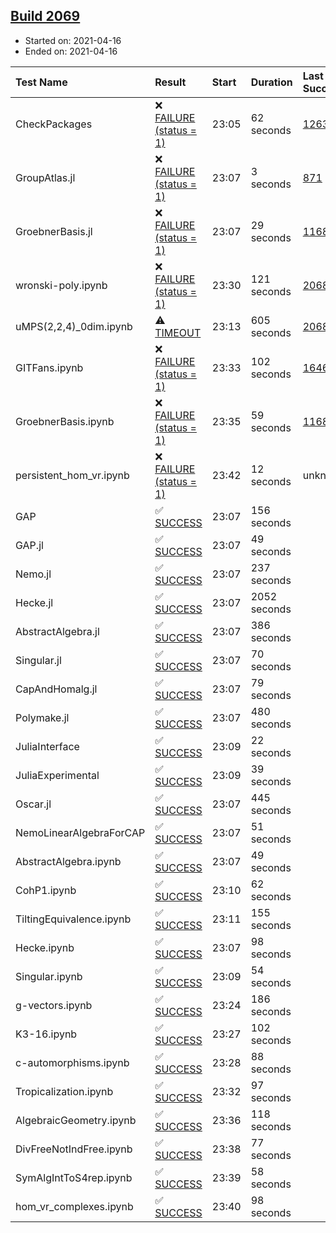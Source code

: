## [Build 2069](https://oscarci.mathematik.uni-kl.de/job/oscar-stable/2069/)

* Started on: 2021-04-16
* Ended on: 2021-04-16

| Test Name    | Result | Start | Duration | Last Success | First Failure |
|:-------------|:-------|:------|:---------|:-------------|:--------------|
| CheckPackages | ❌ [FAILURE (status = 1)](https://oscarci.mathematik.uni-kl.de/job/oscar-stable/2069/artifact/logs/build-2069/CheckPackages.log) | 23:05 | 62 seconds | [1263](https://oscarci.mathematik.uni-kl.de/job/oscar-stable/1263/) | [1264](https://oscarci.mathematik.uni-kl.de/job/oscar-stable/1264/) |
| GroupAtlas.jl | ❌ [FAILURE (status = 1)](https://oscarci.mathematik.uni-kl.de/job/oscar-stable/2069/artifact/logs/build-2069/GroupAtlas.jl.log) | 23:07 | 3 seconds | [871](https://oscarci.mathematik.uni-kl.de/job/oscar-stable/871/) | [872](https://oscarci.mathematik.uni-kl.de/job/oscar-stable/872/) |
| GroebnerBasis.jl | ❌ [FAILURE (status = 1)](https://oscarci.mathematik.uni-kl.de/job/oscar-stable/2069/artifact/logs/build-2069/GroebnerBasis.jl.log) | 23:07 | 29 seconds | [1168](https://oscarci.mathematik.uni-kl.de/job/oscar-stable/1168/) | [1169](https://oscarci.mathematik.uni-kl.de/job/oscar-stable/1169/) |
| wronski-poly.ipynb | ❌ [FAILURE (status = 1)](https://oscarci.mathematik.uni-kl.de/job/oscar-stable/2069/artifact/logs/build-2069/wronski-poly.ipynb.log) | 23:30 | 121 seconds | [2068](https://oscarci.mathematik.uni-kl.de/job/oscar-stable/2068/) | [2069](https://oscarci.mathematik.uni-kl.de/job/oscar-stable/2069/) |
| uMPS(2,2,4)_0dim.ipynb | ⚠ [TIMEOUT](https://oscarci.mathematik.uni-kl.de/job/oscar-stable/2069/artifact/logs/build-2069/uMPS-2-2-4-_0dim.ipynb.log) | 23:13 | 605 seconds | [2068](https://oscarci.mathematik.uni-kl.de/job/oscar-stable/2068/) | [2069](https://oscarci.mathematik.uni-kl.de/job/oscar-stable/2069/) |
| GITFans.ipynb | ❌ [FAILURE (status = 1)](https://oscarci.mathematik.uni-kl.de/job/oscar-stable/2069/artifact/logs/build-2069/GITFans.ipynb.log) | 23:33 | 102 seconds | [1646](https://oscarci.mathematik.uni-kl.de/job/oscar-stable/1646/) | [1647](https://oscarci.mathematik.uni-kl.de/job/oscar-stable/1647/) |
| GroebnerBasis.ipynb | ❌ [FAILURE (status = 1)](https://oscarci.mathematik.uni-kl.de/job/oscar-stable/2069/artifact/logs/build-2069/GroebnerBasis.ipynb.log) | 23:35 | 59 seconds | [1168](https://oscarci.mathematik.uni-kl.de/job/oscar-stable/1168/) | [1169](https://oscarci.mathematik.uni-kl.de/job/oscar-stable/1169/) |
| persistent_hom_vr.ipynb | ❌ [FAILURE (status = 1)](https://oscarci.mathematik.uni-kl.de/job/oscar-stable/2069/artifact/logs/build-2069/persistent_hom_vr.ipynb.log) | 23:42 | 12 seconds | unknown | unknown |
| GAP | ✅ [SUCCESS](https://oscarci.mathematik.uni-kl.de/job/oscar-stable/2069/artifact/logs/build-2069/GAP.log) | 23:07 | 156 seconds |  |  |
| GAP.jl | ✅ [SUCCESS](https://oscarci.mathematik.uni-kl.de/job/oscar-stable/2069/artifact/logs/build-2069/GAP.jl.log) | 23:07 | 49 seconds |  |  |
| Nemo.jl | ✅ [SUCCESS](https://oscarci.mathematik.uni-kl.de/job/oscar-stable/2069/artifact/logs/build-2069/Nemo.jl.log) | 23:07 | 237 seconds |  |  |
| Hecke.jl | ✅ [SUCCESS](https://oscarci.mathematik.uni-kl.de/job/oscar-stable/2069/artifact/logs/build-2069/Hecke.jl.log) | 23:07 | 2052 seconds |  |  |
| AbstractAlgebra.jl | ✅ [SUCCESS](https://oscarci.mathematik.uni-kl.de/job/oscar-stable/2069/artifact/logs/build-2069/AbstractAlgebra.jl.log) | 23:07 | 386 seconds |  |  |
| Singular.jl | ✅ [SUCCESS](https://oscarci.mathematik.uni-kl.de/job/oscar-stable/2069/artifact/logs/build-2069/Singular.jl.log) | 23:07 | 70 seconds |  |  |
| CapAndHomalg.jl | ✅ [SUCCESS](https://oscarci.mathematik.uni-kl.de/job/oscar-stable/2069/artifact/logs/build-2069/CapAndHomalg.jl.log) | 23:07 | 79 seconds |  |  |
| Polymake.jl | ✅ [SUCCESS](https://oscarci.mathematik.uni-kl.de/job/oscar-stable/2069/artifact/logs/build-2069/Polymake.jl.log) | 23:07 | 480 seconds |  |  |
| JuliaInterface | ✅ [SUCCESS](https://oscarci.mathematik.uni-kl.de/job/oscar-stable/2069/artifact/logs/build-2069/JuliaInterface.log) | 23:09 | 22 seconds |  |  |
| JuliaExperimental | ✅ [SUCCESS](https://oscarci.mathematik.uni-kl.de/job/oscar-stable/2069/artifact/logs/build-2069/JuliaExperimental.log) | 23:09 | 39 seconds |  |  |
| Oscar.jl | ✅ [SUCCESS](https://oscarci.mathematik.uni-kl.de/job/oscar-stable/2069/artifact/logs/build-2069/Oscar.jl.log) | 23:07 | 445 seconds |  |  |
| NemoLinearAlgebraForCAP | ✅ [SUCCESS](https://oscarci.mathematik.uni-kl.de/job/oscar-stable/2069/artifact/logs/build-2069/NemoLinearAlgebraForCAP.log) | 23:07 | 51 seconds |  |  |
| AbstractAlgebra.ipynb | ✅ [SUCCESS](https://oscarci.mathematik.uni-kl.de/job/oscar-stable/2069/artifact/logs/build-2069/AbstractAlgebra.ipynb.log) | 23:07 | 49 seconds |  |  |
| CohP1.ipynb | ✅ [SUCCESS](https://oscarci.mathematik.uni-kl.de/job/oscar-stable/2069/artifact/logs/build-2069/CohP1.ipynb.log) | 23:10 | 62 seconds |  |  |
| TiltingEquivalence.ipynb | ✅ [SUCCESS](https://oscarci.mathematik.uni-kl.de/job/oscar-stable/2069/artifact/logs/build-2069/TiltingEquivalence.ipynb.log) | 23:11 | 155 seconds |  |  |
| Hecke.ipynb | ✅ [SUCCESS](https://oscarci.mathematik.uni-kl.de/job/oscar-stable/2069/artifact/logs/build-2069/Hecke.ipynb.log) | 23:07 | 98 seconds |  |  |
| Singular.ipynb | ✅ [SUCCESS](https://oscarci.mathematik.uni-kl.de/job/oscar-stable/2069/artifact/logs/build-2069/Singular.ipynb.log) | 23:09 | 54 seconds |  |  |
| g-vectors.ipynb | ✅ [SUCCESS](https://oscarci.mathematik.uni-kl.de/job/oscar-stable/2069/artifact/logs/build-2069/g-vectors.ipynb.log) | 23:24 | 186 seconds |  |  |
| K3-16.ipynb | ✅ [SUCCESS](https://oscarci.mathematik.uni-kl.de/job/oscar-stable/2069/artifact/logs/build-2069/K3-16.ipynb.log) | 23:27 | 102 seconds |  |  |
| c-automorphisms.ipynb | ✅ [SUCCESS](https://oscarci.mathematik.uni-kl.de/job/oscar-stable/2069/artifact/logs/build-2069/c-automorphisms.ipynb.log) | 23:28 | 88 seconds |  |  |
| Tropicalization.ipynb | ✅ [SUCCESS](https://oscarci.mathematik.uni-kl.de/job/oscar-stable/2069/artifact/logs/build-2069/Tropicalization.ipynb.log) | 23:32 | 97 seconds |  |  |
| AlgebraicGeometry.ipynb | ✅ [SUCCESS](https://oscarci.mathematik.uni-kl.de/job/oscar-stable/2069/artifact/logs/build-2069/AlgebraicGeometry.ipynb.log) | 23:36 | 118 seconds |  |  |
| DivFreeNotIndFree.ipynb | ✅ [SUCCESS](https://oscarci.mathematik.uni-kl.de/job/oscar-stable/2069/artifact/logs/build-2069/DivFreeNotIndFree.ipynb.log) | 23:38 | 77 seconds |  |  |
| SymAlgIntToS4rep.ipynb | ✅ [SUCCESS](https://oscarci.mathematik.uni-kl.de/job/oscar-stable/2069/artifact/logs/build-2069/SymAlgIntToS4rep.ipynb.log) | 23:39 | 58 seconds |  |  |
| hom_vr_complexes.ipynb | ✅ [SUCCESS](https://oscarci.mathematik.uni-kl.de/job/oscar-stable/2069/artifact/logs/build-2069/hom_vr_complexes.ipynb.log) | 23:40 | 98 seconds |  |  |
